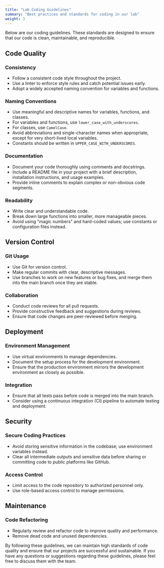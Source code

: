 ```yaml
---
title: "Lab Coding Guidelines"
summary: "Best practices and standards for coding in our lab"
weight: 3
---
```



Below are our coding guidelines. These standards are designed to ensure that our code is clean, maintainable, and reproducible.

## Code Quality

### Consistency
- Follow a consistent code style throughout the project.
- Use a linter to enforce style rules and catch potential issues early.
- Adopt a widely accepted naming convention for variables and functions.

### Naming Conventions
- Use meaningful and descriptive names for variables, functions, and classes.
- For variables and functions, use `lower_case_with_underscores`.
- For classes, use `CamelCase`.
- Avoid abbreviations and single-character names when appropriate, except for very short-lived local variables.
- Constants should be written in `UPPER_CASE_WITH_UNDERSCORES`.

### Documentation
- Document your code thoroughly using comments and docstrings.
- Include a README file in your project with a brief description, installation instructions, and usage examples.
- Provide inline comments to explain complex or non-obvious code segments.

### Readability
- Write clear and understandable code.
- Break down large functions into smaller, more manageable pieces.
- Avoid using "magic numbers" and hard-coded values; use constants or configuration files instead.

## Version Control

### Git Usage
- Use Git for version control.
- Make regular commits with clear, descriptive messages.
- Use branches to work on new features or bug fixes, and merge them into the main branch once they are stable.

### Collaboration
- Conduct code reviews for all pull requests.
- Provide constructive feedback and suggestions during reviews.
- Ensure that code changes are peer-reviewed before merging.

## Deployment

### Environment Management
- Use virtual environments to manage dependencies.
- Document the setup process for the development environment.
- Ensure that the production environment mirrors the development environment as closely as possible.

### Integration
- Ensure that all tests pass before code is merged into the main branch.
- Consider using a continuous integration (CI) pipeline to automate testing and deployment.
  
## Security

### Secure Coding Practices
- Avoid storing sensitive information in the codebase; use environment variables instead.
- Clear all intermediate outputs and sensitive data before sharing or committing code to public platforms like GitHub.

### Access Control
- Limit access to the code repository to authorized personnel only.
- Use role-based access control to manage permissions.

## Maintenance

### Code Refactoring
- Regularly review and refactor code to improve quality and performance.
- Remove dead code and unused dependencies.


By following these guidelines, we can maintain high standards of code quality and ensure that our projects are successful and sustainable. If you have any questions or suggestions regarding these guidelines, please feel free to discuss them with the team.
